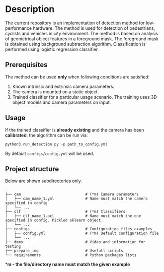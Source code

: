# Description
The current repository is an implementation of detection method for low-performance hardware.
The method is used for detection of pedestrians, cyclists and vehicles in city environment.
The method is based on analysis of geometrical object features in a foreground mask. The foreground mask is obtained using background subtraction algorithm.
Classification is performed using logistic regression classifier.

## Prerequisites
The method can be used **only** when following conditions are satisfied:
1) Known intrinsic and extrinsic camera parameters.
2) The camera is mounted on a static object.
3) Trained classifier for a particular usage scenario. The training uses 3D object models and camera parameters on input.

## Usage
If the trained classifier is **already existing** and the camera has been **calibrated**, the algorithm can be run via:
```
python3 run_detection.py -p path_to_config.yml
```  
By default `configs/config.yml` will be used.

## Project structure
Below are shown subdirectories only. 

    .
    ├── cam                             # (*m) Camera parameters
    │   ├── cam_name_1.yml              # Name must match the camera specified in config
    │   └── ...
    ├── clf                             # (*m) Classifiers
    │   ├── clf_name_1.pcl              # Name must match the one specified in config. Pickled sklearn object.
    │   └── ...
    ├── configs                         # Configuration files examples 
    │   ├── config.yml                  # (*m) Default configuration file
    │   └── ...
    ├── demo                            # Video and information for testing
    ├── prepare_img                     # Usefull scripts
    └── requirements                    # Python packages lists

***m - the file/directory name must match the given example**